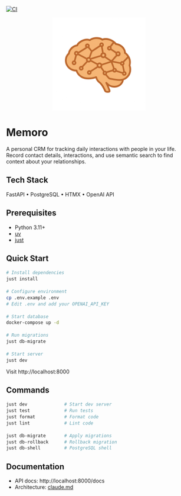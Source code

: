[![CI](https://github.com/SergeNasr/memoro/actions/workflows/ci.yml/badge.svg)](https://github.com/SergeNasr/memoro/actions/workflows/ci.yml)

<p align="center">
  <img src="assets/banner.png" alt="Memoro Banner" width="50%">
</p>

# Memoro

A personal CRM for tracking daily interactions with people in your life. Record contact details, interactions, and use semantic search to find context about your relationships.

## Tech Stack

FastAPI • PostgreSQL • HTMX • OpenAI API

## Prerequisites

- Python 3.11+
- [uv](https://github.com/astral-sh/uv)
- [just](https://github.com/casey/just)

## Quick Start

```bash
# Install dependencies
just install

# Configure environment
cp .env.example .env
# Edit .env and add your OPENAI_API_KEY

# Start database
docker-compose up -d

# Run migrations
just db-migrate

# Start server
just dev
```

Visit http://localhost:8000

## Commands

```bash
just dev              # Start dev server
just test             # Run tests
just format           # Format code
just lint             # Lint code

just db-migrate       # Apply migrations
just db-rollback      # Rollback migration
just db-shell         # PostgreSQL shell
```

## Documentation

- API docs: http://localhost:8000/docs
- Architecture: [claude.md](./claude.md)
